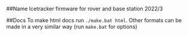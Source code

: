 ##Name Icetracker firmware for rover and base station 2022/3

##Docs
To make html docs run `./make.bat html`.
Other formats can be made in a very similar way (run `make.bat` for options)
